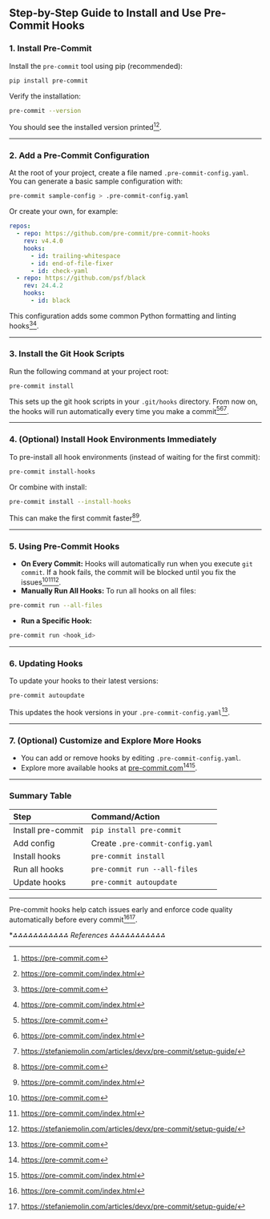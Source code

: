 ## Step-by-Step Guide to Install and Use Pre-Commit Hooks

### 1. Install Pre-Commit

Install the `pre-commit` tool using pip (recommended):

```bash
pip install pre-commit
```

Verify the installation:

```bash
pre-commit --version
```

You should see the installed version printed[^1][^2].

---

### 2. Add a Pre-Commit Configuration

At the root of your project, create a file named `.pre-commit-config.yaml`.
You can generate a basic sample configuration with:

```bash
pre-commit sample-config > .pre-commit-config.yaml
```

Or create your own, for example:

```yaml
repos:
  - repo: https://github.com/pre-commit/pre-commit-hooks
    rev: v4.4.0
    hooks:
      - id: trailing-whitespace
      - id: end-of-file-fixer
      - id: check-yaml
  - repo: https://github.com/psf/black
    rev: 24.4.2
    hooks:
      - id: black
```

This configuration adds some common Python formatting and linting hooks[^1][^2].

---

### 3. Install the Git Hook Scripts

Run the following command at your project root:

```bash
pre-commit install
```

This sets up the git hook scripts in your `.git/hooks` directory. From now on, the hooks will run automatically every time you make a commit[^1][^2][^4].

---

### 4. (Optional) Install Hook Environments Immediately

To pre-install all hook environments (instead of waiting for the first commit):

```bash
pre-commit install-hooks
```

Or combine with install:

```bash
pre-commit install --install-hooks
```

This can make the first commit faster[^1][^2].

---

### 5. Using Pre-Commit Hooks

- **On Every Commit:**
Hooks will automatically run when you execute `git commit`. If a hook fails, the commit will be blocked until you fix the issues[^1][^2][^4].
- **Manually Run All Hooks:**
To run all hooks on all files:

```bash
pre-commit run --all-files
```

- **Run a Specific Hook:**

```bash
pre-commit run <hook_id>
```


---

### 6. Updating Hooks

To update your hooks to their latest versions:

```bash
pre-commit autoupdate
```

This updates the hook versions in your `.pre-commit-config.yaml`[^1].

---

### 7. (Optional) Customize and Explore More Hooks

- You can add or remove hooks by editing `.pre-commit-config.yaml`.
- Explore more available hooks at [pre-commit.com](https://pre-commit.com)[^1][^2].

---

### Summary Table

| Step | Command/Action |
| :-- | :-- |
| Install pre-commit | `pip install pre-commit` |
| Add config | Create `.pre-commit-config.yaml` |
| Install hooks | `pre-commit install` |
| Run all hooks | `pre-commit run --all-files` |
| Update hooks | `pre-commit autoupdate` |


---

Pre-commit hooks help catch issues early and enforce code quality automatically before every commit[^2][^4].

**⁂⁂⁂⁂⁂⁂⁂⁂⁂⁂⁂ References *⁂⁂⁂⁂⁂⁂⁂⁂⁂⁂⁂**

[^1]: https://pre-commit.com

[^2]: https://pre-commit.com/index.html

[^3]: https://lorenzwalthert.github.io/precommit/

[^4]: https://stefaniemolin.com/articles/devx/pre-commit/setup-guide/

[^5]: https://verdantfox.com/blog/how-to-use-git-pre-commit-hooks-the-hard-way-and-the-easy-way

[^6]: https://equinor.github.io/appsec/guidelines/FAQ/pre-commit-faq/

[^7]: https://github.com/pre-commit/pre-commit.github.io/issues/255

[^8]: https://dev.to/vaiolabs_io/amazing-pre-commit-and-how-to-use-it-5enb

[^9]: https://www.youtube.com/watch?v=fNtPWNsmuew

[^10]: https://www.linkedin.com/pulse/mastering-code-quality-step-by-step-guide-setting

[^11]: https://madewithml.com/courses/mlops/pre-commit/

[^12]: http://tezos.gitlab.io/developer/pre_commit_hook.html

[^13]: https://mokacoding.com/blog/pre-commit-hooks/

[^14]: https://git-scm.com/book/ms/v2/Customizing-Git-Git-Hooks

[^15]: https://fig.io/manual/pre-commit/run


